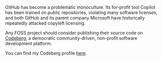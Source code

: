 GitHub has become a problematic monoculture. Its for-profit tool Copilot has been trained on public repositories, violating many software licenses, and both GitHub and its parent company Microsoft have historically repeatedly attacked copyleft licensing.

Any FOSS project should consider publishing their source code on [Codeberg](https://codeberg.org), a democratic community-driven, non-profit software development platform.

You can find my Codeberg profile [here](https://codeberg.org/ckafi).

